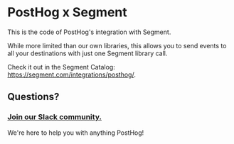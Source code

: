 # PostHog x Segment

This is the code of PostHog's integration with Segment.

While more limited than our own libraries, this allows you to send events to all your destinations with just one Segment library call.

Check it out in the Segment Catalog: https://segment.com/integrations/posthog/.

## Questions?

### [Join our Slack community.](https://join.slack.com/t/posthogusers/shared_invite/enQtOTY0MzU5NjAwMDY3LTc2MWQ0OTZlNjhkODk3ZDI3NDVjMDE1YjgxY2I4ZjI4MzJhZmVmNjJkN2NmMGJmMzc2N2U3Yjc3ZjI5NGFlZDQ)

We're here to help you with anything PostHog!
